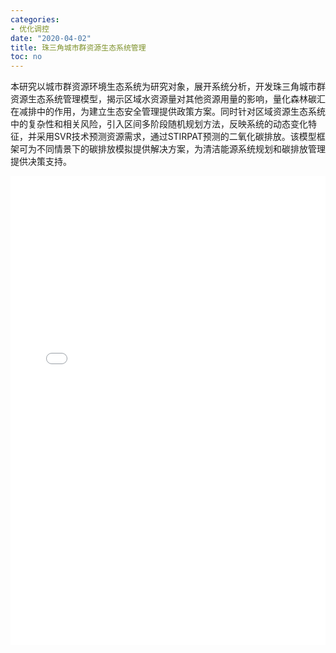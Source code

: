 ```yaml
---
categories:
- 优化调控
date: "2020-04-02"
title: 珠三角城市群资源生态系统管理
toc: no
---
```


本研究以城市群资源环境生态系统为研究对象，展开系统分析，开发珠三角城市群资源生态系统管理模型，揭示区域水资源量对其他资源用量的影响，量化森林碳汇在减排中的作用，为建立生态安全管理提供政策方案。同时针对区域资源生态系统中的复杂性和相关风险，引入区间多阶段随机规划方法，反映系统的动态变化特征，并采用SVR技术预测资源需求，通过STIRPAT预测的二氧化碳排放。该模型框架可为不同情景下的碳排放模拟提供解决方案，为清洁能源系统规划和碳排放管理提供决策支持。

<embed src="/post/optimize/2.3.10珠三角城市群资源生态系统管理.pdf#toolbar=0" type="application/pdf" width="100%" height=750>


